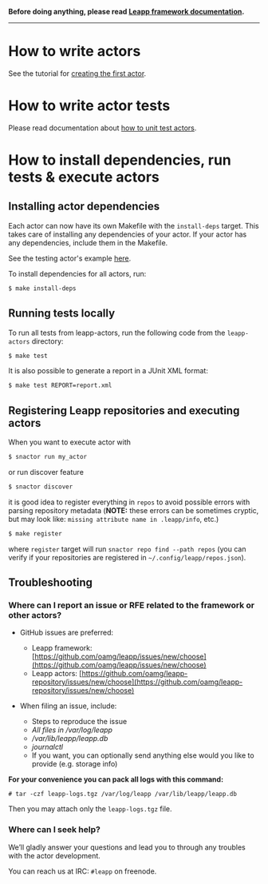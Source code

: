 **Before doing anything, please read
[Leapp framework documentation](https://leapp.readthedocs.io/).**

---

# How to write actors

See the tutorial for [creating the first actor](https://leapp.readthedocs.io/en/latest/first-actor.html).

# How to write actor tests

Please read documentation about [how to unit test actors](https://leapp.readthedocs.io/en/latest/unit-testing.html).

# How to install dependencies, run tests & execute actors

## Installing actor dependencies

Each actor can now have its own Makefile with the `install-deps` target. This
takes care of installing any dependencies of your actor. If your actor has
any dependencies, include them in the Makefile.

See the testing actor's example [here](repos/common/actors/testactor/Makefile).

To install dependencies for all actors, run:

``` bash
$ make install-deps
```

## Running tests locally

To run all tests from leapp-actors, run the following code from
the `leapp-actors` directory:

``` bash
$ make test
```

It is also possible to generate a report in a JUnit XML format:

``` bash
$ make test REPORT=report.xml
```

## Registering Leapp repositories and executing actors

When you want to execute actor with

``` bash
$ snactor run my_actor
```

or run discover feature

``` bash
$ snactor discover
```

it is good idea to register everything in `repos` to avoid possible errors
with parsing repository metadata (**NOTE:** these errors can be sometimes
cryptic, but may look like: `missing attribute name in .leapp/info`, etc.)

```bash
$ make register
```

where `register` target will run `snactor repo find --path repos`
(you can verify if your repositories are registered in
`~/.config/leapp/repos.json`).

## Troubleshooting

### Where can I report an issue or RFE related to the framework or other actors?

- GitHub issues are preferred:
  - Leapp framework: [https://github.com/oamg/leapp/issues/new/choose](https://github.com/oamg/leapp/issues/new/choose)
  - Leapp actors: [https://github.com/oamg/leapp-repository/issues/new/choose](https://github.com/oamg/leapp-repository/issues/new/choose)

- When filing an issue, include:
  - Steps to reproduce the issue
  - *All files in /var/log/leapp*
  - */var/lib/leapp/leapp.db*
  - *journalctl*
  - If you want, you can optionally send anything else would you like to provide (e.g. storage info)

**For your convenience you can pack all logs with this command:**

`# tar -czf leapp-logs.tgz /var/log/leapp /var/lib/leapp/leapp.db`

Then you may attach only the `leapp-logs.tgz` file.

### Where can I seek help?
We’ll gladly answer your questions and lead you to through any troubles with the
actor development.

You can reach us at IRC: `#leapp` on freenode.
